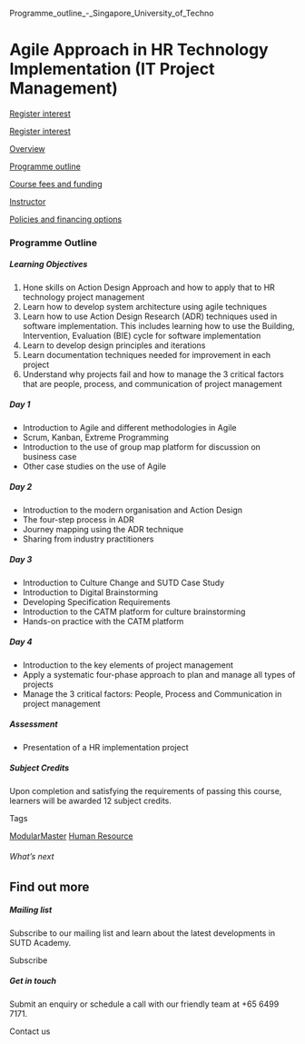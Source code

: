 Programme_outline_-_Singapore_University_of_Techno



Agile Approach in HR Technology Implementation (IT Project Management)
======================================================================

[Register interest](/admissions/academy/short-courses/short-courses-register-your-interest/?coursename=agile-approach-in-hr-technology-implementation)

[Register interest](/admissions/academy/short-courses/short-courses-register-your-interest/?coursename=agile-approach-in-hr-technology-implementation)

[Overview](/course/agile-approach-in-hr-technology-implementation/#tabs)

[Programme outline](/course/agile-approach-in-hr-technology-implementation/programme-outline/#tabs)

[Course fees and funding](/course/agile-approach-in-hr-technology-implementation/course-fees-and-funding/#tabs)

[Instructor](/course/agile-approach-in-hr-technology-implementation/instructor/#tabs)

[Policies and financing options](/course/agile-approach-in-hr-technology-implementation/policies-and-financing-options/#tabs)

### Programme Outline

##### **Learning Objectives**

1. Hone skills on Action Design Approach and how to apply that to HR technology project management
2. Learn how to develop system architecture using agile techniques
3. Learn how to use Action Design Research (ADR) techniques used in software implementation. This includes learning how to use the Building, Intervention, Evaluation (BIE) cycle for software implementation
4. Learn to develop design principles and iterations
5. Learn documentation techniques needed for improvement in each project
6. Understand why projects fail and how to manage the 3 critical factors that are people, process, and communication of project management

##### Day 1

* Introduction to Agile and different methodologies in Agile
* Scrum, Kanban, Extreme Programming
* Introduction to the use of group map platform for discussion on business case
* Other case studies on the use of Agile

##### Day 2

* Introduction to the modern organisation and Action Design
* The four-step process in ADR
* Journey mapping using the ADR technique
* Sharing from industry practitioners

##### Day 3

* Introduction to Culture Change and SUTD Case Study
* Introduction to Digital Brainstorming
* Developing Specification Requirements
* Introduction to the CATM platform for culture brainstorming
* Hands-on practice with the CATM platform

##### Day 4

* Introduction to the key elements of project management
* Apply a systematic four-phase approach to plan and manage all types of projects
* Manage the 3 critical factors: People, Process and Communication in project management

##### Assessment

* Presentation of a HR implementation project

##### **Subject Credits**

Upon completion and satisfying the requirements of passing this course, learners will be awarded 12 subject credits.

Tags

[ModularMaster](/admissions/academy/courses-and-modules/?academy-type-course=792)
[Human Resource](/admissions/academy/courses-and-modules/?discipline=910)

###### What’s next

Find out more
-------------

##### Mailing list

Subscribe to our mailing list and learn about the latest developments in SUTD Academy.

Subscribe

##### Get in touch

Submit an enquiry or schedule a call with our friendly team at +65 6499 7171.

Contact us

